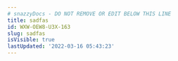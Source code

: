```yaml
---
# snazzyDocs - DO NOT REMOVE OR EDIT BELOW THIS LINE
title: sadfas
id: WXW-OEW8-U3X-163
slug: sadfas
isVisible: true
lastUpdated: '2022-03-16 05:43:23'
---
```

